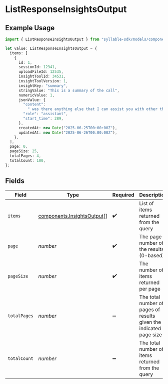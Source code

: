 # ListResponseInsightsOutput

## Example Usage

```typescript
import { ListResponseInsightsOutput } from "syllable-sdk/models/components";

let value: ListResponseInsightsOutput = {
  items: [
    {
      id: 1,
      sessionId: 12341,
      uploadFileId: 12535,
      insightToolId: 34531,
      insightToolVersion: 1,
      insightKey: "summary",
      stringValue: "This is a summary of the call",
      numericValue: 1,
      jsonValue: {
        "content":
          " was there anything else that I can assist you with other than this",
        "role": "assistant",
        "start_time": 289,
      },
      createdAt: new Date("2025-06-25T00:00:00Z"),
      updatedAt: new Date("2025-06-26T00:00:00Z"),
    },
  ],
  page: 0,
  pageSize: 25,
  totalPages: 4,
  totalCount: 100,
};
```

## Fields

| Field                                                                    | Type                                                                     | Required                                                                 | Description                                                              | Example                                                                  |
| ------------------------------------------------------------------------ | ------------------------------------------------------------------------ | ------------------------------------------------------------------------ | ------------------------------------------------------------------------ | ------------------------------------------------------------------------ |
| `items`                                                                  | [components.InsightsOutput](../../models/components/insightsoutput.md)[] | :heavy_check_mark:                                                       | List of items returned from the query                                    |                                                                          |
| `page`                                                                   | *number*                                                                 | :heavy_check_mark:                                                       | The page number of the results (0-based)                                 | 0                                                                        |
| `pageSize`                                                               | *number*                                                                 | :heavy_check_mark:                                                       | The number of items returned per page                                    | 25                                                                       |
| `totalPages`                                                             | *number*                                                                 | :heavy_minus_sign:                                                       | The total number of pages of results given the indicated page size       | 4                                                                        |
| `totalCount`                                                             | *number*                                                                 | :heavy_minus_sign:                                                       | The total number of items returned from the query                        | 100                                                                      |